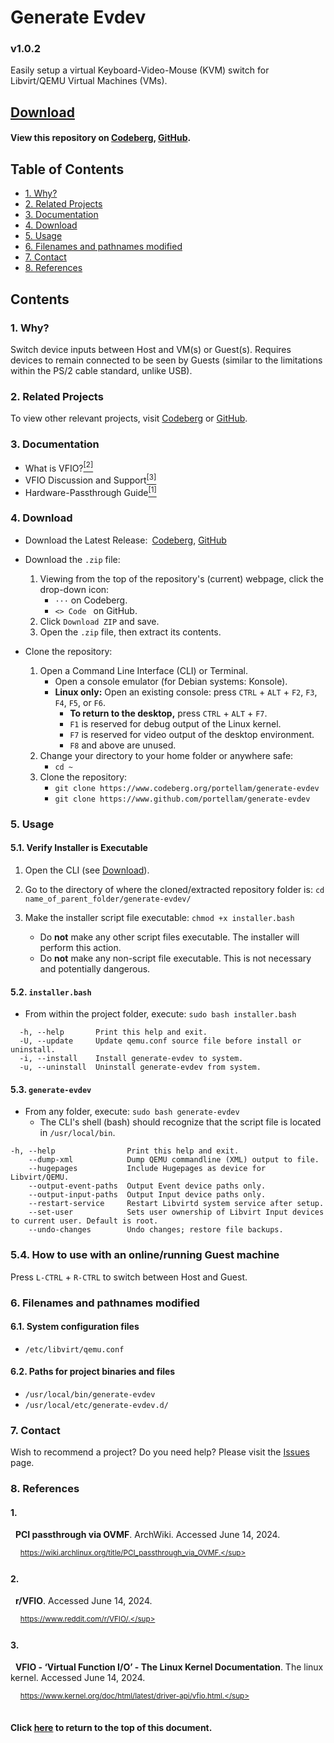 # Generate Evdev
### v1.0.2
Easily setup a virtual Keyboard-Video-Mouse (KVM) switch for Libvirt/QEMU
Virtual Machines (VMs).

## [Download](#4-download)
#### View this repository on [Codeberg][01], [GitHub][02].
[01]: https://codeberg.org/portellam/generate-evdev
[02]: https://github.com/portellam/generate-evdev
##

## Table of Contents
- [1. Why?](#1-why)
- [2. Related Projects](#2-related-projects)
- [3. Documentation](#3-documentation)
- [4. Download](#4-download)
- [5. Usage](#5-usage)
- [6. Filenames and pathnames modified](#6-filenames-and-pathnames-modified)
- [7. Contact](#7-contact)
- [8. References](#8-references)

## Contents
### 1. Why?
Switch device inputs between Host and VM(s) or Guest(s). Requires devices to
remain connected to be seen by Guests (similar to the limitations within the
PS/2 cable standard, unlike USB).

### 2. Related Projects
To view other relevant projects, visit [Codeberg][21]
or [GitHub][22].

[21]: https://codeberg.org/portellam/vfio-collection
[22]: https://github.com/portellam/vfio-collection

### 3. Documentation
- What is VFIO?[<sup>[2]</sup>](#2)
- VFIO Discussion and Support[<sup>[3]</sup>](#3)
- Hardware-Passthrough Guide[<sup>[1]</sup>](#1)

### 4. Download
- Download the Latest Release:&ensp;[Codeberg][41], [GitHub][42]

- Download the `.zip` file:
    1. Viewing from the top of the repository's (current) webpage, click the
        drop-down icon:
        - `···` on Codeberg.
        - `<> Code ` on GitHub.
    2. Click `Download ZIP` and save.
    3. Open the `.zip` file, then extract its contents.

- Clone the repository:
    1. Open a Command Line Interface (CLI) or Terminal.
        - Open a console emulator (for Debian systems: Konsole).
        - **Linux only:** Open an existing console: press `CTRL` + `ALT` + `F2`,
        `F3`, `F4`, `F5`, or `F6`.
            - **To return to the desktop,** press `CTRL` + `ALT` + `F7`.
            - `F1` is reserved for debug output of the Linux kernel.
            - `F7` is reserved for video output of the desktop environment.
            - `F8` and above are unused.
    2. Change your directory to your home folder or anywhere safe:
        - `cd ~`
    3. Clone the repository:
        - `git clone https://www.codeberg.org/portellam/generate-evdev`
        - `git clone https://www.github.com/portellam/generate-evdev`

[41]: https://codeberg.org/portellam/generate-evdev/releases/latest
[42]: https://github.com/portellam/generate-evdev/releases/latest

### 5. Usage
#### 5.1. Verify Installer is Executable
1. Open the CLI (see [Download](#4-download)).

2. Go to the directory of where the cloned/extracted repository folder is:
`cd name_of_parent_folder/generate-evdev/`

3. Make the installer script file executable: `chmod +x installer.bash`
    - Do **not** make any other script files executable. The installer will perform
  this action.
    - Do **not** make any non-script file executable. This is not necessary and
  potentially dangerous.

#### 5.2. `installer.bash`
- From within the project folder, execute: `sudo bash installer.bash`

```
  -h, --help       Print this help and exit.
  -U, --update     Update qemu.conf source file before install or uninstall.
  -i, --install    Install generate-evdev to system.
  -u, --uninstall  Uninstall generate-evdev from system.
```

#### 5.3. `generate-evdev`
- From any folder, execute: `sudo bash generate-evdev`
  - The CLI's shell (bash) should recognize that the script file is located in
    `/usr/local/bin`.

```
-h, --help                Print this help and exit.
    --dump-xml            Dump QEMU commandline (XML) output to file.
    --hugepages           Include Hugepages as device for Libvirt/QEMU.
    --output-event-paths  Output Event device paths only.
    --output-input-paths  Output Input device paths only.
    --restart-service     Restart Libvirtd system service after setup.
    --set-user            Sets user ownership of Libvirt Input devices to current user. Default is root.
    --undo-changes        Undo changes; restore file backups.
```

### 5.4. How to use with an online/running Guest machine
Press `L-CTRL` + `R-CTRL` to switch between Host and Guest.

### 6. Filenames and pathnames modified
#### 6.1. System configuration files
  - `/etc/libvirt/qemu.conf`

#### 6.2. Paths for project binaries and files
  - `/usr/local/bin/generate-evdev`
  - `/usr/local/etc/generate-evdev.d/`

### 7. Contact
Wish to recommend a project? Do you need help? Please visit the [Issues][71] page.

[71]: https://github.com/portellam/generate-evdev/issues

### 8. References
#### 1.
&nbsp;&nbsp;**PCI passthrough via OVMF**. ArchWiki. Accessed June 14, 2024.

&nbsp;&nbsp;&nbsp;&nbsp;<sup>https://wiki.archlinux.org/title/PCI_passthrough_via_OVMF.</sup>

#### 2.
&nbsp;&nbsp;**r/VFIO**. Accessed June 14, 2024.

&nbsp;&nbsp;&nbsp;&nbsp;<sup>https://www.reddit.com/r/VFIO/.</sup>

#### 3.
&nbsp;&nbsp;**VFIO - ‘Virtual Function I/O’ - The Linux Kernel Documentation**.
The linux kernel. Accessed June 14, 2024.

&nbsp;&nbsp;&nbsp;&nbsp;<sup>https://www.kernel.org/doc/html/latest/driver-api/vfio.html.</sup>
##

#### Click [here](#generate-evdev) to return to the top of this document.
